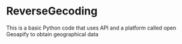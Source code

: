 # ReverseGecoding
This is a basic Python code that uses API and a platform called open Geoapify to obtain geographical data
